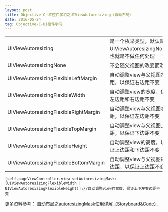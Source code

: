 ```yaml
---
layout: post
title: Objective-C-UI控件学习之UIViewAutoresizing（自动布局）
date: 2016-05-24
tag: Objective-C-UI控件学习
---
```

<table class="table table-bordered table-striped table-condensed">
    <tr>
        <td>UIViewAutoresizing</td>
    <td>是一个枚举类型，默认是UIViewAutoresizingNone，也就是不做任何处理</td>
    </tr>
    <tr>
        <td>UIViewAutoresizingNone</td>
    <td>不会随父视图的改变而改变</td>
    </tr>
     <tr>
        <td>UIViewAutoresizingFlexibleLeftMargin</td>
    <td>自动调整view与父视图左边距，以保证右边距不变</td>
    </tr>
     <tr>
        <td>UIViewAutoresizingFlexibleWidth</td>
    <td>自动调整view的宽度，保证左边距和右边距不变</td>
    </tr>
    <tr>
        <td>UIViewAutoresizingFlexibleRightMargin</td>
    <td>自动调整view与父视图右边距，以保证左边距不变</td>
    </tr>
    <tr>
        <td>UIViewAutoresizingFlexibleTopMargin</td>
    <td>自动调整view与父视图上边距，以保证下边距不变</td>
    </tr>
     <tr>
        <td>UIViewAutoresizingFlexibleHeight</td>
    <td>自动调整view的高度，以保证上边距和下边距不变</td>
    </tr>
     <tr>
        <td>UIViewAutoresizingFlexibleBottomMargin</td>
    <td>自动调整view与父视图的下边距，以保证上边距不变</td>
    </tr> 
</table>

```
[self.pageViewController.view setAutoresizingMask:(UIViewAutoresizingFlexibleWidth | UIViewAutoresizingFlexibleHeight)];//自动调整view的宽度，保证上下左右边距不变
```
更多资料参考：
[自动布局之autoresizingMask使用详解（Storyboard&Code）](http://www.cocoachina.com/ios/20141216/10652.html)




